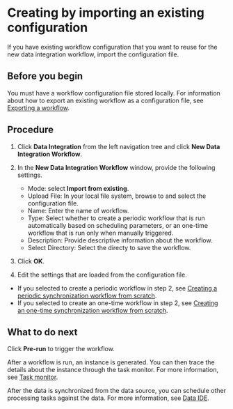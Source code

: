 # Creating by importing an existing configuration

If you have existing workflow configuration that you want to reuse for the new data integration workflow, import the configuration file.

## Before you begin

You must have a workflow configuration file stored locally. For information about how to export an existing workflow as a configuration file, see [Exporting a workflow](../data_ide/operating_workflow#exporting-a-workflow).

## Procedure

1. Click **Data Integration** from the left navigation tree and click **New Data Integration Workflow**.
2. In the **New Data Integration Workflow** window, provide the following settings.
   - Mode: select **Import from existing**.
   - Upload File: In your local file system, browse to and select the configuration file.
   - Name: Enter the name of workflow.
   - Type: Select whether to create a periodic workflow that is run automatically based on scheduling parameters, or an one-time workflow that is run only when manually triggered.
   - Description: Provide descriptive information about the workflow.
   - Select Directory: Select the directy to save the workflow.

3. Click **OK**.
4. Edit the settings that are loaded from the configuration file.
  - If you selected to create a periodic workflow in step 2, see [Creating a periodic synchronization workflow from scratch](creating_scratch_periodic).
  - If you selected to create an one-time workflow in step 2, see [Creating an one-time synchronization workflow from scratch](creating_scratch_onetime).

## What to do next

Click **Pre-run** to trigger the workflow.

After a workflow is run, an instance is generated. You can then trace the details about the instance through the task monitor. For more information, see [Task monitor](../task_monitor/index).

After the data is synchronized from the data source, you can schedule other processing tasks against the data. For more information, see [Data IDE](../data_ide/dataide_overview).
